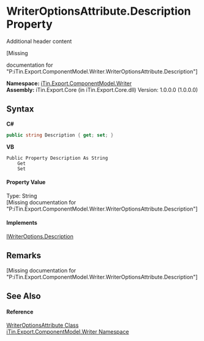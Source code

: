 # WriterOptionsAttribute.Description Property 
Additional header content 

\[Missing <summary> documentation for "P:iTin.Export.ComponentModel.Writer.WriterOptionsAttribute.Description"\]

**Namespace:**&nbsp;<a href="37973b78-6b66-1218-9d7d-14680ab2aeda">iTin.Export.ComponentModel.Writer</a><br />**Assembly:**&nbsp;iTin.Export.Core (in iTin.Export.Core.dll) Version: 1.0.0.0 (1.0.0.0)

## Syntax

**C#**<br />
``` C#
public string Description { get; set; }
```

**VB**<br />
``` VB
Public Property Description As String
	Get
	Set
```


#### Property Value
Type: String<br />\[Missing <value> documentation for "P:iTin.Export.ComponentModel.Writer.WriterOptionsAttribute.Description"\]

#### Implements
<a href="ce29a20c-41a4-2ce1-4cb1-3b6f46a2fa27">IWriterOptions.Description</a><br />

## Remarks
\[Missing <remarks> documentation for "P:iTin.Export.ComponentModel.Writer.WriterOptionsAttribute.Description"\]

## See Also


#### Reference
<a href="aec559c6-5038-bfe4-63cf-3b9751d28888">WriterOptionsAttribute Class</a><br /><a href="37973b78-6b66-1218-9d7d-14680ab2aeda">iTin.Export.ComponentModel.Writer Namespace</a><br />